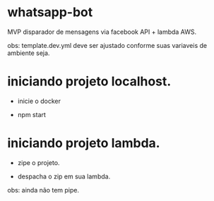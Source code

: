 # whatsapp-bot
MVP disparador de mensagens via facebook API + lambda AWS.

obs: template.dev.yml deve ser ajustado conforme suas variaveis de ambiente seja.

# iniciando projeto localhost.

- inicie o docker

- npm start


# iniciando projeto lambda.

- zipe o projeto.

- despacha o zip em sua lambda.

obs: ainda não tem pipe.